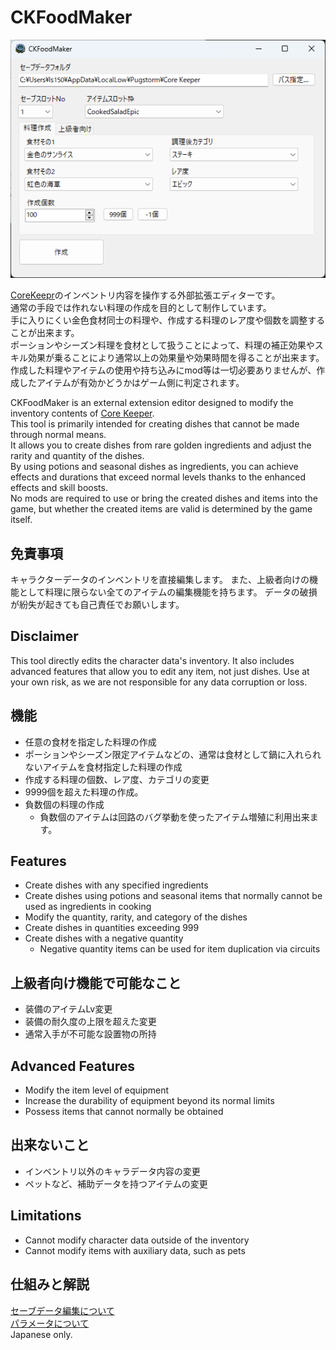 # CKFoodMaker

![CKFoodMaker Overview](Document/images/imageSample.png)

[CoreKeepr](https://store.steampowered.com/app/1621690/Core_Keeper/)のインベントリ内容を操作する外部拡張エディターです。  
通常の手段では作れない料理の作成を目的として制作しています。  
手に入りにくい金色食材同士の料理や、作成する料理のレア度や個数を調整することが出来ます。  
ポーションやシーズン料理を食材として扱うことによって、料理の補正効果やスキル効果が乗ることにより通常以上の効果量や効果時間を得ることが出来ます。  
作成した料理やアイテムの使用や持ち込みにmod等は一切必要ありませんが、作成したアイテムが有効かどうかはゲーム側に判定されます。

CKFoodMaker is an external extension editor designed to modify the inventory contents of [Core Keeper](https://store.steampowered.com/app/1621690/Core_Keeper/).  
This tool is primarily intended for creating dishes that cannot be made through normal means.  
It allows you to create dishes from rare golden ingredients and adjust the rarity and quantity of the dishes.  
By using potions and seasonal dishes as ingredients, you can achieve effects and durations that exceed normal levels thanks to the enhanced effects and skill boosts.  
No mods are required to use or bring the created dishes and items into the game, but whether the created items are valid is determined by the game itself.

## 免責事項
キャラクターデータのインベントリを直接編集します。
また、上級者向けの機能として料理に限らない全てのアイテムの編集機能を持ちます。
データの破損が紛失が起きても自己責任でお願いします。

## Disclaimer
This tool directly edits the character data's inventory. It also includes advanced features that allow you to edit any item, not just dishes. Use at your own risk, as we are not responsible for any data corruption or loss.

## 機能
- 任意の食材を指定した料理の作成
- ポーションやシーズン限定アイテムなどの、通常は食材として鍋に入れられないアイテムを食材指定した料理の作成
- 作成する料理の個数、レア度、カテゴリの変更
- 9999個を超えた料理の作成。
- 負数個の料理の作成
  - 負数個のアイテムは回路のバグ挙動を使ったアイテム増殖に利用出来ます。

## Features
- Create dishes with any specified ingredients
- Create dishes using potions and seasonal items that normally cannot be used as ingredients in cooking
- Modify the quantity, rarity, and category of the dishes
- Create dishes in quantities exceeding 999
- Create dishes with a negative quantity
  - Negative quantity items can be used for item duplication via circuits

## 上級者向け機能で可能なこと
- 装備のアイテムLv変更
- 装備の耐久度の上限を超えた変更
- 通常入手が不可能な設置物の所持

## Advanced Features
- Modify the item level of equipment
- Increase the durability of equipment beyond its normal limits
- Possess items that cannot normally be obtained

## 出来ないこと
- インベントリ以外のキャラデータ内容の変更
- ペットなど、補助データを持つアイテムの変更

## Limitations
- Cannot modify character data outside of the inventory
- Cannot modify items with auxiliary data, such as pets

## 仕組みと解説
[セーブデータ編集について](Document/analysis.md)  
[パラメータについて](Document/parameter.md)  
Japanese only.